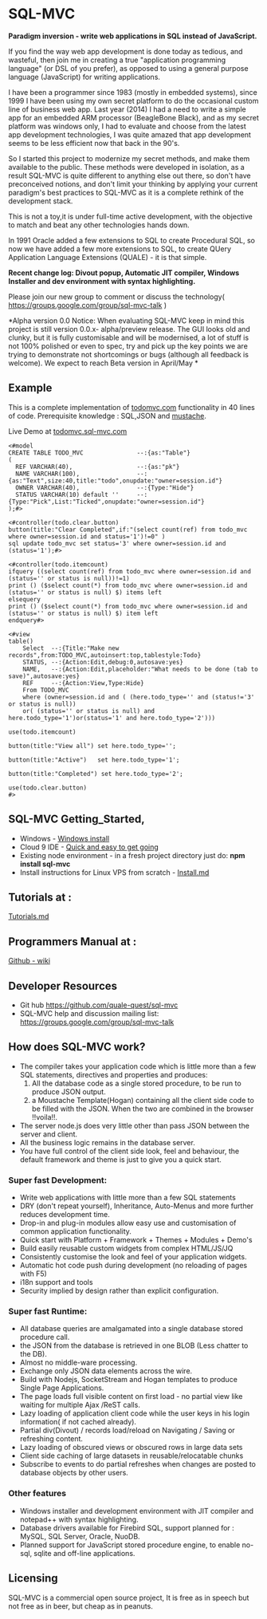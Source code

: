 # SQL-MVC

**Paradigm inversion - write web applications in SQL instead of JavaScript.**

If you find the way web app development is done today as tedious, and wasteful, then join me 
in creating a true "application programming language" (or DSL of you prefer),
as opposed to using a general purpose language (JavaScript) for writing applications.

I have been a programmer since 1983 (mostly in embedded systems),
since 1999 I have been using my own secret platform to do the occasional custom line of business web app.
Last year (2014) I had a need to write a simple app for an embedded ARM processor (BeagleBone Black), and as my 
secret platform was windows only, I had to evaluate and choose from the latest app development technologies, 
I was quite amazed that app development seems to be less efficient now that back in the 90's.

So I started this project to modernize my secret methods, and make them available to the public.
These methods were developed in isolation, as a result SQL-MVC is quite different to anything else out there, 
so don't have preconceived notions, and don't limit your thinking by 
applying your current paradigm's best practices to SQL-MVC as it is a
complete rethink of the development stack. 
 
This is not a toy,it is under full-time active development, with the objective to match and beat any other technologies hands down.
 
In 1991 Oracle added a few extensions to SQL to create Procedural SQL, so now we have added a 
few more extensions to SQL, to create QUery Application Language Extensions (QUALE) - it is that simple.

**Recent change log: Divout popup, Automatic JIT compiler, Windows Installer and dev environment with syntax highlighting.**


Please join our new group to comment or discuss the technology( https://groups.google.com/group/sql-mvc-talk )

*Alpha version 0.0 Notice: When evaluating SQL-MVC keep in mind this project is still version 0.0.x- alpha/preview release.
The GUI looks old and clunky, but it is fully customisable and will be modernised, a lot of stuff is not 100% polished or even to spec,
try and pick up the key points we are trying to demonstrate not shortcomings or bugs
 (although all feedback is welcome). We expect to reach Beta version in April/May *
 
 
## Example	

This is a complete implementation of [todomvc.com](http://todomvc.com) functionality in 40 lines of code.
Prerequisite knowledge : SQL,JSON and [mustache](https://mustache.github.io/mustache.5.html).

Live Demo at [todomvc.sql-mvc.com](http://todomvc.sql-mvc.com/) 

```
<#model
CREATE TABLE TODO_MVC				--:{as:"Table"} 
(
  REF VARCHAR(40),					--:{as:"pk"}
  NAME VARCHAR(100),				--:{as:"Text",size:40,title:"todo",onupdate:"owner=session.id"}  
  OWNER VARCHAR(40),				--:{Type:"Hide"}
  STATUS VARCHAR(10) default ''    	--:{Type:"Pick",List:"Ticked",onupdate:"owner=session.id"}  
);#>

<#controller(todo.clear.button)
button(title:"Clear Completed",if:"(select count(ref) from todo_mvc where owner=session.id and status='1')!=0" )
sql update todo_mvc set status='3' where owner=session.id and (status='1');#>

<#controller(todo.itemcount)
ifquery ((select count(ref) from todo_mvc where owner=session.id and (status='' or status is null))!=1)
print () ($select count(*) from todo_mvc where owner=session.id and (status='' or status is null) $) items left
elsequery
print () ($select count(*) from todo_mvc where owner=session.id and (status='' or status is null) $) item left
endquery#>

<#view
table()
	Select  --:{Title:"Make new records",from:TODO_MVC,autoinsert:top,tablestyle:Todo}
	STATUS, --:{Action:Edit,debug:0,autosave:yes}
	NAME,   --:{Action:Edit,placeholder:"What needs to be done (tab to save)",autosave:yes}
	REF	    --:{Action:View,Type:Hide}
	From TODO_MVC 
	where (owner=session.id and ( (here.todo_type='' and (status!='3' or status is null)) 
	or( (status='' or status is null) and here.todo_type='1')or(status='1' and here.todo_type='2')))

use(todo.itemcount)

button(title:"View all") set here.todo_type='';

button(title:"Active")   set here.todo_type='1';

button(title:"Completed") set here.todo_type='2';

use(todo.clear.button)
#>
```


## SQL-MVC Getting_Started,

* Windows - [Windows install](https://github.com/quale-quest/sql-mvc-winstaller/blob/master/README.md)
* Cloud 9 IDE - [Quick and easy to get going](https://github.com/quale-quest/sql-mvc-c9/blob/master/README.md)
* Existing node environment - in a fresh project directory just do:   **npm install sql-mvc**
* Install instructions for Linux VPS from scratch - [Install.md](https://github.com/quale-quest/sql-mvc/blob/master/doc/Install-linux.md)


## Tutorials at :

[Tutorials.md](https://github.com/quale-quest/sql-mvc/blob/master/doc/Tutorials.md)
 
## Programmers Manual at : 

[Github - wiki](https://github.com/quale-quest/sql-mvc/wiki)






## Developer Resources

* Git hub https://github.com/quale-quest/sql-mvc
* SQL-MVC help and discussion mailing list: https://groups.google.com/group/sql-mvc-talk


## How does SQL-MVC work?

* The compiler takes your application code which is little more 
than a few SQL statements, directives and properties and produces:
  1. All the database code as a single stored procedure, to be run to produce JSON output.
  2. a Moustache Template(Hogan) containing all the client side code to be filled with the JSON.
When the two are combined in the browser !!voila!!.
* The server node.js does very little other than pass JSON between the server and client.
* All the business logic remains in the database server.
* You have full control of the client side look, feel and behaviour, the 
default framework and theme is just to give you a quick start.

### Super fast Development:	

* Write web applications with little more than a few SQL statements
* DRY (don't repeat yourself), Inheritance, Auto-Menus and more further reduces development time.
* Drop-in and plug-in modules allow easy use and customisation of common application functionality.
* Quick start with Platform + Framework + Themes + Modules + Demo's 
* Build easily reusable custom widgets from complex HTML/JS/JQ
* Consistently customise the look and feel of your application widgets.	
* Automatic hot code push during development (no reloading of pages with F5)
* i18n support and tools
* Security implied by design rather than explicit configuration.

### Super fast Runtime:

* All database queries are amalgamated into a single database stored procedure call. 
* the JSON from the database is retrieved in one BLOB (Less chatter to the DB).
* Almost no middle-ware processing.	
* Exchange only JSON data elements across the wire.	
* Build with Nodejs, SocketStream and Hogan templates to produce Single Page Applications.	
* The page loads full visible content on first load - no partial view like waiting for multiple Ajax /ReST calls.
* Lazy loading of application client code while the user keys in his login information( if not cached already).
* Partial div(Divout) / records load/reload  on Navigating / Saving or refreshing content.
* Lazy loading of obscured views or obscured rows in large data sets
* Client side caching of large datasets in reusable/relocatable chunks
* Subscribe to events to do partial refreshes when changes are posted to database objects by other users.

### Other features

* Windows installer and development environment with JIT compiler and notepad++ with syntax highlighting.
* Database drivers available for Firebird SQL, support planned for : MySQL, SQL Server, Oracle, NuoDB.
* Planned support for JavaScript stored procedure engine, to enable no-sql, sqlite and off-line applications.



## Licensing

SQL-MVC is a commercial open source project, It is free as in speech
but not free as in beer, but cheap as in peanuts.

 
